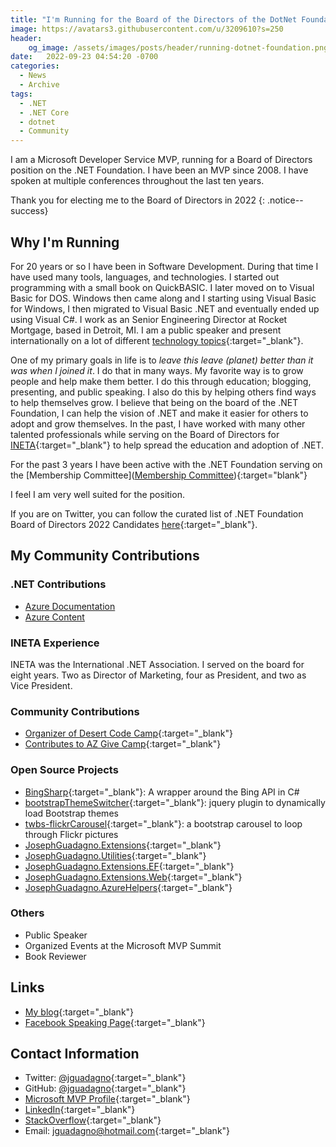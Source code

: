 ```yaml
---
title: "I'm Running for the Board of the Directors of the DotNet Foundation - 2022 Edition"
image: https://avatars3.githubusercontent.com/u/3209610?s=250
header:
    og_image: /assets/images/posts/header/running-dotnet-foundation.png
date:   2022-09-23 04:54:20 -0700
categories: 
  - News
  - Archive
tags: 
  - .NET
  - .NET Core
  - dotnet
  - Community
---
```


I am a Microsoft Developer Service MVP, running for a Board of Directors position on the .NET Foundation. I have been an MVP since 2008. I have spoken at multiple conferences throughout the last ten years.

Thank you for electing me to the Board of Directors in 2022
{: .notice--success}

## Why I'm Running

For 20 years or so I have been in Software Development. During that time I have used many tools, languages, and technologies. I started out programming with a small book on QuickBASIC. I later moved on to Visual Basic for DOS. Windows then came along and I starting using Visual Basic for Windows, I then migrated to Visual Basic .NET and eventually ended up using Visual C#. I work as an Senior Engineering Director at Rocket Mortgage, based in Detroit, MI. I am a public speaker and present internationally on a lot of different [technology topics](https://www.josephguadagno.net/presentations/){:target="_blank"}.

One of my primary goals in life is to *leave this leave (planet) better than it was when I joined it*. I do that in many ways. My favorite way is to grow people and help make them better. I do this through education; blogging, presenting, and public speaking.  I also do this by helping others find ways to help themselves grow.  I believe that being on the board of the .NET Foundation, I can help the vision of .NET and make it easier for others to adopt and grow themselves.  In the past, I have worked with many other talented professionals while serving on the Board of Directors for [INETA](#ineta-experience){:target="_blank"} to help spread the education and adoption of .NET.

For the past 3 years I have been active with the .NET Foundation serving on the [Membership Committee]([Membership Committee](https://github.com/dotnet-foundation/wg-membership#readme)){:target="blank"}

I feel I am very well suited for the position.

If you are on Twitter, you can follow the curated list of .NET Foundation Board of Directors 2022 Candidates [here](https://twitter.com/i/lists/1573087256981737472){:target="_blank"}.

## My Community Contributions

### .NET Contributions

* [Azure Documentation](https://github.com/jguadagno/azure-docs)
* [Azure Content](https://github.com/jguadagno/azure-content)

### INETA Experience

INETA was the International .NET Association.  I served on the board for eight years.  Two as Director of Marketing, four as President, and two as Vice President.

### Community Contributions

* [Organizer of Desert Code Camp](https://www.desertcodecamp.com){:target="_blank"}
* [Contributes to AZ Give Camp](https://www.AZGiveCamp.org){:target="_blank"}

### Open Source Projects

* [BingSharp](https://bingsharp.codeplex.com/){:target="_blank"}: A wrapper around the Bing API in C#
* [bootstrapThemeSwitcher](https://github.com/jguadagno/bootstrapThemeSwitcher){:target="_blank"}: jquery plugin to dynamically load Bootstrap themes
* [twbs-flickrCarousel](https://github.com/jguadagno/twbs-flickrCarousel){:target="_blank"}: a bootstrap carousel to loop through Flickr pictures
* [JosephGuadagno.Extensions](https://github.com/jguadagno/JosephGuadagno.Extensions){:target="_blank"}
* [JosephGuadagno.Utilities](https://github.com/jguadagno/JosephGuadagno.Utilities){:target="_blank"}
* [JosephGuadagno.Extensions.EF](https://github.com/jguadagno/JosephGuadagno.Extensions.EF){:target="_blank"}
* [JosephGuadagno.Extensions.Web](https://github.com/jguadagno/JosephGuadagno.Extensions.Web){:target="_blank"}
* [JosephGuadagno.AzureHelpers](https://github.com/jguadagno/JosephGuadagno.AzureHelpers){:target="_blank"}

### Others

* Public Speaker
* Organized Events at the Microsoft MVP Summit
* Book Reviewer

## Links

* [My blog](https://www.josephguadagno.net){:target="_blank"}
* [Facebook Speaking Page](https://www.facebook.com/JosephGuadagnoNet/){:target="_blank"}

## Contact Information

* Twitter: [@jguadagno](https://twitter.com/jguadagno){:target="_blank"}
* GitHub: [@jguadagno](https://github.com/jguadagno){:target="_blank"}
* [Microsoft MVP Profile](https://jjg.me/MVPLink){:target="_blank"}
* [LinkedIn](https://www.linkedin.com/in/josephguadagno/){:target="_blank"}
* [StackOverflow](https://stackoverflow.com/users/89184/joseph-guadagno){:target="_blank"}
* Email: [jguadagno@hotmail.com](mailto:jguadagno@hotmail.com){:target="_blank"}
